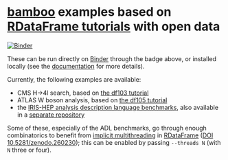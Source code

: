 # [bamboo](https://gitlab.cern.ch/cp3-cms/bamboo) examples based on [RDataFrame tutorials](https://root.cern/doc/master/group__tutorial__dataframe.html) with open data

[![Binder](https://mybinder.org/badge_logo.svg)](https://github.com/pieterdavid/bamboo-dockerhub/user-redirect/git-pull?repo=https%3A%2F%2Fgithub.com%2Fpieterdavid%2Fbamboo-opendata-examples.git&urlpath=lab%2Ftree%2Fbamboo-opendata-examples%2Fhiggs4l_tutorial_CMSOpenData.py&branch=master)

These can be run directly on [Binder](https://mybinder.readthedocs.io/en/latest/) through the badge above, or installed locally (see the [documentation](https://cp3.irmp.ucl.ac.be/~pdavid/bamboo/install.html) for more details).

Currently, the following examples are available:

- CMS H->4l search, based on [the df103 tutorial](https://root.cern/doc/master/df103__NanoAODHiggsAnalysis_8C.html)
- ATLAS W boson analysis, based on [the df105 tutorial](https://root.cern/doc/master/df105__WBosonAnalysis_8py.html)
- the [IRIS-HEP analysis description language benchmarks](https://github.com/iris-hep/adl-benchmarks-index), also available in a [separate repository](https://github.com/pieterdavid/bamboo-adl-benchmarks)

Some of these, especially of the ADL benchmarks, go through enough combinatorics to benefit from [implicit multithreading](https://doi.org/10.1088/1742-6596/898/7/072022) in [RDataFrame](https://root.cern/doc/master/classROOT_1_1RDataFrame.html) ([DOI 10.5281/zenodo.260230](https://doi.org/10.5281/zenodo.260230)); this can be enabled by passing `--threads N` (with `N` three or four).
